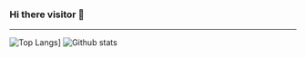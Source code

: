 ### Hi there visitor 👋


<hr>

  ![Top Langs](https://github-readme-stats.vercel.app/api/top-langs/?username=bh&layout=compact)]
  ![Github stats](https://github-readme-stats.vercel.app/api?username=bhatara007&show_icons=true&count_private=true&) 


